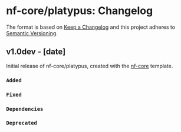 # nf-core/platypus: Changelog

The format is based on [Keep a Changelog](https://keepachangelog.com/en/1.0.0/)
and this project adheres to [Semantic Versioning](https://semver.org/spec/v2.0.0.html).

## v1.0dev - [date]

Initial release of nf-core/platypus, created with the [nf-core](https://nf-co.re/) template.

### `Added`

### `Fixed`

### `Dependencies`

### `Deprecated`
